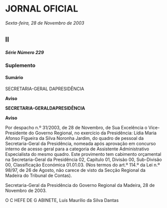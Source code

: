# JORNAL OFICIAL

###### Sexta-feira, 28 de Novembro de 2003

## II

##### Série Número 229

### **Suplemento**

#### **Sumário**

SECRETARIA-GERAL DAPRESIDÊNCIA

**Aviso**


**SECRETARIA-GERALDAPRESIDÊNCIA**


**Aviso**


Por despacho n.º 31/2003, de 28 de Novembro, de Sua Excelência o Vice-Presidente do Governo Regional, no exercício da
Presidência:
Lídia Maria Afonso Figueira da Silva Noronha Jardim, do quadro de pessoal da Secretaria-Geral da Presidência, nomeada após
aprovação em concurso interno de acesso geral para a categoria de Assistente Administrativo Especialista do mesmo quadro.
Este provimento tem cabimento orçamental na Secretaria-Geral da Presidência 02, Capítulo 01, Divisão 00, Sub-Divisão 00,
Classificação Económica 01.01.03.
(Nos termos do art.º 114.º da Lei n.º 98/97, de 26 de Agosto, não carece de visto da Secção Regional da Madeira do Tribunal
de Contas).


Secretaria-Geral da Presidência do Governo Regional da Madeira, 28 de Novembro de 2003.


O C HEFE DE G ABINETE, Luís Maurílio da Silva Dantas

